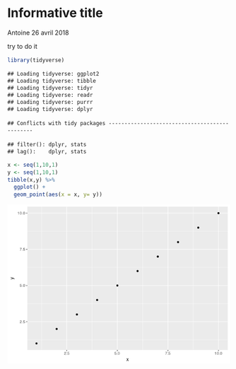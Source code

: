 Informative title
================
Antoine
26 avril 2018

try to do it

``` r
library(tidyverse)
```

    ## Loading tidyverse: ggplot2
    ## Loading tidyverse: tibble
    ## Loading tidyverse: tidyr
    ## Loading tidyverse: readr
    ## Loading tidyverse: purrr
    ## Loading tidyverse: dplyr

    ## Conflicts with tidy packages ----------------------------------------------

    ## filter(): dplyr, stats
    ## lag():    dplyr, stats

``` r
x <- seq(1,10,1)
y <- seq(1,10,1)
tibble(x,y) %>%
  ggplot() +
  geom_point(aes(x = x, y= y))
```

![](info_title_files/figure-markdown_github-ascii_identifiers/unnamed-chunk-1-1.png)
